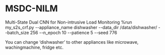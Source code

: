 # MSDC-NILM
Multi-State Dual CNN for Non-intrusive Load Monitoring
%run my_s2s_crf.py --appliance_name dishwasher --data_dir /data/dishwasher/ --batch_size 256 --n_epoch 10 --patience 5 --seed 776

You can change ‘dishwasher’ to other appliances like microwave, wachingmachine, fridge etc. 
